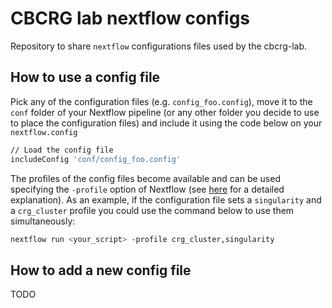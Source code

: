 # CBCRG lab nextflow configs

Repository to share `nextflow` configurations files used by the cbcrg-lab.

## How to use a config file

Pick any of the configuration files (e.g. `config_foo.config`), move it to the `conf` folder of your Nextflow pipeline (or any other folder you decide to use to place the configuration files) and include it using the code below on your `nextflow.config`

```bash
// Load the config file
includeConfig 'conf/config_foo.config'
```

The profiles of the config files become available and can be used  specifying the `-profile` option of Nextflow (see [here](https://www.nextflow.io/docs/latest/config.html#config-profiles) for a detailed explanation). As an example, if the configuration file sets a `singularity` and a `crg_cluster` profile you could use the command below to use them simultaneously:

```bash
nextflow run <your_script> -profile crg_cluster,singularity
```
## How to add a new config file

TODO
